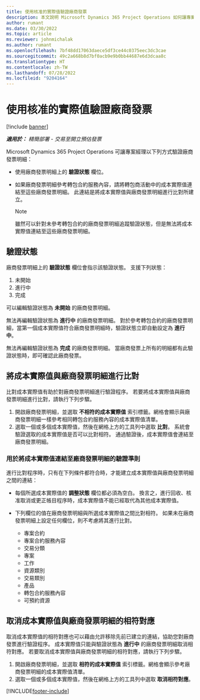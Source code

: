 ```yaml
---
title: 使用核准的實際值驗證廠商發票
description: 本文說明 Microsoft Dynamics 365 Project Operations 如何讓專案經理透過已在轉包商執行工作並記錄時間時核准的實際值，以及專案團隊成員所使用的費用和材料來驗證廠商發票。
author: rumant
ms.date: 03/30/2022
ms.topic: article
ms.reviewer: johnmichalak
ms.author: rumant
ms.openlocfilehash: 7bf48dd17063daece5df3ce44c0375eec3dc3cae
ms.sourcegitcommit: 49c2a668b8d7bf0acb9e9b0bb44687e6d3dcaa8c
ms.translationtype: HT
ms.contentlocale: zh-TW
ms.lasthandoff: 07/28/2022
ms.locfileid: "9204164"
---
```

# <a name="verification-of-vendor-invoices-with-approved-actuals"></a>使用核准的實際值驗證廠商發票

[!include [banner](../../includes/dataverse-preview.md)]

_**適用於：** 精簡部署 - 交易至開立預估發票_

Microsoft Dynamics 365 Project Operations 可讓專案經理以下列方式驗證廠商發票明細：

- 使用廠商發票明細上的 **驗證狀態** 欄位。
- 如果廠商發票明細參考轉包合約服務內容，請將轉包商活動中的成本實際值連結至這些廠商發票明細。 此連結是將成本實際值與廠商發票明細進行比對所建立。

    > [!NOTE]
    > 雖然可以針對未參考轉包合約的廠商發票明細追蹤驗證狀態，但是無法將成本實際值連結至這些廠商發票明細。

## <a name="verification-status"></a>驗證狀態

廠商發票明細上的 **驗證狀態** 欄位會指示該驗證狀態。 支援下列狀態：

1. 未開始
2. 進行中
3. 完成

可以編輯驗證狀態為 **未開始** 的廠商發票明細。

無法再編輯驗證狀態為 **進行中** 的廠商發票明細。 對於參考轉包合約的廠商發票明細，當第一個成本實際值符合廠商發票明細時，驗證狀態立即自動設定為 **進行中**。

無法再編輯驗證狀態為 **完成** 的廠商發票明細。 當廠商發票上所有的明細都有此驗證狀態時，即可確認此廠商發票。

## <a name="match-cost-actuals-to-vendor-invoice-lines"></a>將成本實際值與廠商發票明細進行比對

比對成本實際值有助於對廠商發票明細進行驗證程序。 若要將成本實際值與廠商發票明細進行比對，請執行下列步驟。

1. 開啟廠商發票明細，並選取 **不相符的成本實際值** 索引標籤。網格會顯示與廠商發票明細一樣參考相同轉包合約服務內容的成本實際值清單。
2. 選取一個或多個成本實際值，然後在網格上方的工具列中選取 **比對**。 系統會驗證選取的成本實際值是否可以比對相符。 通過驗證後，成本實際值會連結至廠商發票明細。

### <a name="validation-criteria-that-are-used-to-link-cost-actuals-to-vendor-invoice-lines"></a>用於將成本實際值連結至廠商發票明細的驗證準則

進行比對程序時，只有在下列條件都符合時，才能建立成本實際值與廠商發票明細之間的連結：

- 每個所選成本實際值的 **調整狀態** 欄位都必須為空白。 換言之，進行回收、核准取消或更正帳目程序時，成本實際值不能已經取代為其他成本實際值。
- 下列欄位的值在廠商發票明細與所選成本實際值之間比對相符。 如果未在廠商發票明細上設定任何欄位，則不考慮將其進行比對。

    - 專案合約
    - 專案合約服務內容
    - 交易分類
    - 專案
    - 工作
    - 資源類別
    - 交易類別
    - 產品
    - 轉包合約服務內容
    - 可預約資源

## <a name="unmatch-cost-actuals-from-a-vendor-invoice-line"></a>取消成本實際值與廠商發票明細的相符對應

取消成本實際值的相符對應也可以藉由允許移除先前已建立的連結，協助您對廠商發票進行驗證程序。 成本實際值只能與驗證狀態為 **進行中** 的廠商發票明細取消相符對應。 若要取消成本實際值與廠商發票明細的相符對應，請執行下列步驟。

1. 開啟廠商發票明細，並選取 **相符的成本實際值** 索引標籤。網格會顯示參考廠商發票明細的成本實際值清單。
2. 選取一個或多個成本實際值，然後在網格上方的工具列中選取 **取消相符對應**。

[!INCLUDE[footer-include](../../includes/footer-banner.md)]
